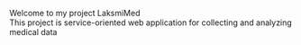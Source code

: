 Welcome to my project LaksmiMed  
This project is service-oriented web application for collecting and analyzing medical data